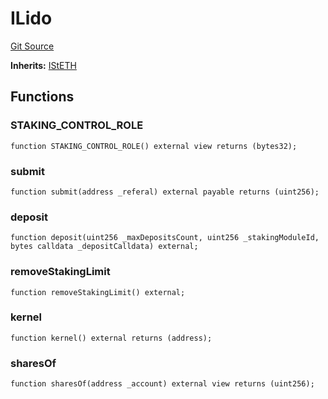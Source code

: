 # ILido
[Git Source](https://github.com/lidofinance/community-staking-module/blob/a195b01bbb6171373c6b27ef341ec075aa98a44e/src/interfaces/ILido.sol)

**Inherits:**
[IStETH](/src/interfaces/IStETH.sol/interface.IStETH.md)


## Functions
### STAKING_CONTROL_ROLE


```solidity
function STAKING_CONTROL_ROLE() external view returns (bytes32);
```

### submit


```solidity
function submit(address _referal) external payable returns (uint256);
```

### deposit


```solidity
function deposit(uint256 _maxDepositsCount, uint256 _stakingModuleId, bytes calldata _depositCalldata) external;
```

### removeStakingLimit


```solidity
function removeStakingLimit() external;
```

### kernel


```solidity
function kernel() external returns (address);
```

### sharesOf


```solidity
function sharesOf(address _account) external view returns (uint256);
```

